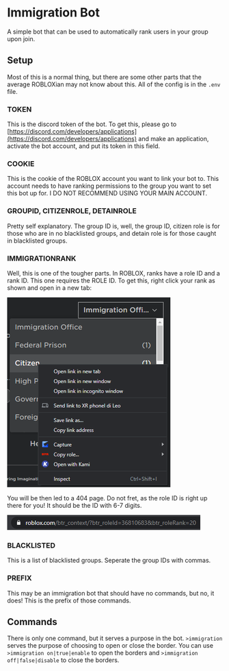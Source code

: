 # Immigration Bot
A simple bot that can be used to automatically rank users in your group upon join.

## Setup

Most of this is a normal thing, but there are some other parts that the average ROBLOXian may not know about this.
All of the config is in the `.env` file.

### TOKEN
This is the discord token of the bot. To get this, please go to [https://discord.com/developers/applications](https://discord.com/developers/applications) and make an application, activate the bot account, and put its token in this field.

### COOKIE
This is the cookie of the ROBLOX account you want to link your bot to. This account needs to have ranking permissions to the group you want to set this bot up for. I DO NOT RECOMMEND USING YOUR MAIN ACCOUNT.

### GROUPID, CITIZENROLE, DETAINROLE
Pretty self explanatory. The group ID is, well, the group ID, citizen role is for those who are in no blacklisted groups, and detain role is for those caught in blacklisted groups.

### IMMIGRATIONRANK
Well, this is one of the tougher parts. In ROBLOX, ranks have a role ID and a rank ID. This one requires the ROLE ID. To get this, right click your rank as shown and open in a new tab:

![rightclick](readmeassets/rightclick.png)

You will be then led to a 404 page. Do not fret, as the role ID is right up there for you! It should be the ID with 6-7 digits.

![roleid](readmeassets/roleid.png)

### BLACKLISTED
This is a list of blacklisted groups. Seperate the group IDs with commas.

### PREFIX
This may be an immigration bot that should have no commands, but no, it does! This is the prefix of those commands.

## Commands
There is only one command, but it serves a purpose in the bot. `>immigration` serves the purpose of choosing to open or close the border. You can use `>immigration on|true|enable` to open the borders and `>immigration off|false|disable` to close the borders.